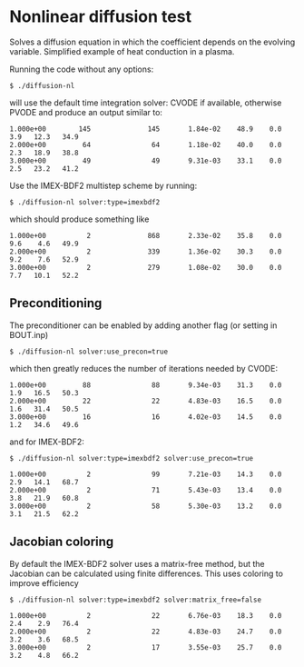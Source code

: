 Nonlinear diffusion test
========================

Solves a diffusion equation in which the coefficient
depends on the evolving variable. Simplified example
of heat conduction in a plasma.

Running the code without any options:

    $ ./diffusion-nl

will use the default time integration solver: CVODE if available, otherwise PVODE
and produce an output similar to:

    1.000e+00        145              145       1.84e-02    48.9    0.0    3.9   12.3   34.9
    2.000e+00         64               64       1.18e-02    40.0    0.0    2.3   18.9   38.8
    3.000e+00         49               49       9.31e-03    33.1    0.0    2.5   23.2   41.2

Use the IMEX-BDF2 multistep scheme by running:

    $ ./diffusion-nl solver:type=imexbdf2

which should produce something like

    1.000e+00          2              868       2.33e-02    35.8    0.0    9.6    4.6   49.9
    2.000e+00          2              339       1.36e-02    30.3    0.0    9.2    7.6   52.9
    3.000e+00          2              279       1.08e-02    30.0    0.0    7.7   10.1   52.2


Preconditioning
---------------

The preconditioner can be enabled by adding another flag (or setting in BOUT.inp)

    $ ./diffusion-nl solver:use_precon=true

which then greatly reduces the number of iterations needed by CVODE:

    1.000e+00         88               88       9.34e-03    31.3    0.0    1.9   16.5   50.3
    2.000e+00         22               22       4.83e-03    16.5    0.0    1.6   31.4   50.5
    3.000e+00         16               16       4.02e-03    14.5    0.0    1.2   34.6   49.6

and for IMEX-BDF2:

    $ ./diffusion-nl solver:type=imexbdf2 solver:use_precon=true

    1.000e+00          2               99       7.21e-03    14.3    0.0    2.9   14.1   68.7
    2.000e+00          2               71       5.43e-03    13.4    0.0    3.8   21.9   60.8
    3.000e+00          2               58       5.30e-03    13.2    0.0    3.1   21.5   62.2

Jacobian coloring
-----------------

By default the IMEX-BDF2 solver uses a matrix-free method, but the Jacobian
can be calculated using finite differences. This uses coloring to improve efficiency

    $ ./diffusion-nl solver:type=imexbdf2 solver:matrix_free=false

    1.000e+00          2               22       6.76e-03    18.3    0.0    2.4    2.9   76.4
    2.000e+00          2               22       4.83e-03    24.7    0.0    3.2    3.6   68.5
    3.000e+00          2               17       3.55e-03    25.7    0.0    3.2    4.8   66.2


